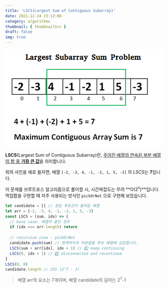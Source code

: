 ```yaml
---
title: 'LSCS(Largest Sum of Contiguous Subarray)'
date: 2021-12-24 23:12:06
category: algorithms
thumbnail: { thumbnailSrc }
draft: false
img: true
---
```


![lcsc](./img/lscs.png)

**LSCS**(Largest Sum of Contiguous Subarray)란, <u>주어진 배열의 연속된 부분 배열의 합 중 **가장 큰 값**</u>을 의미합니다.

위의 사진을 예로 들자면, 배열 `[-2, -3, 4, -1, -2, 1, 5, -3]` 의 LSCS는 **7**입니다.

이 문제를 브루트포스 알고리즘으로 풀이할 시, 시간복잡도는 무려 **O(2<sup>n</sup>)**입니다. 멱집합을 구현할 때 자주 사용되는 방식인 `pickOrNot` 으로 구현해 보았습니다.

```js
let candidate = [] // 정답 후보군이 들어갈 배열
let arr = [-2, -3, 4, -1, -2, 1, 5, -3]
const LSCS = (sum, idx) => {
  // base case: 배열의 끝인 경우
  if (idx === arr.length) return

  // recursive case : pickOrNot
  candidate.push(sum) // 현재까지의 부분합을 후보 배열에 삽입합니다.
  LSCS(sum + arr[idx], idx + 1) // 1️⃣ keep continuing
  LSCS(0, idx + 1) // 2️⃣ disconnected and recontinue
}
LSCS(0, 0)
candidate.length // 255 (2^7 - 1)
```

> 배열 arr의 요소는 7개이며, 배열 candidate의 길이는 2<sup>7</sup>-1
